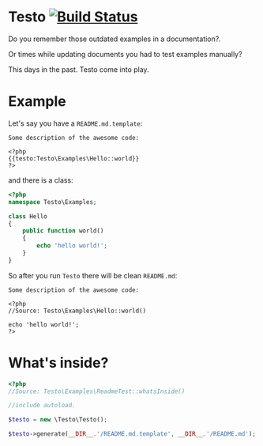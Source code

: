 Testo [![Build Status](https://secure.travis-ci.org/formapro/testo.png?branch=master)](http://travis-ci.org/formapro/testo)
=====

Do you remember those outdated examples in a documentation?.
 
Or times while updating documents you had to test examples manually? 

This days in the past. Testo come into play.

Example 
=======

Let's say you have a `README.md.template`:

```
Some description of the awesome code:

<?php
{{testo:Testo\Examples\Hello::world}}
?>
```

and there is a class: 

```php
<?php
namespace Testo\Examples;

class Hello
{
    public function world()
    {
        echo 'hello world!';
    }
}
```

So after you run `Testo` there will be clean `README.md`:

```
Some description of the awesome code:

<?php
//Source: Testo\Examples\Hello::world()

echo 'hello world!';
?>
```

What's inside?
==============

```php
<?php
//Source: Testo\Examples\ReadmeTest::whatsInside()

//include autoload.

$testo = new \Testo\Testo();

$testo->generate(__DIR__.'/README.md.template', __DIR__.'/README.md');
```
